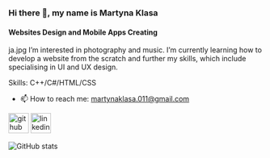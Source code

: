 ### Hi there 👋, my name is Martyna Klasa
#### Websites Design and Mobile Apps Creating
ja.jpg
I’m interested in photography and music.
I’m currently learning how to develop a website from the scratch and further my skills, which include specialising in UI and UX design.

Skills: C++/C#/HTML/CSS

- 📫 How to reach me: martynaklasa.011@gmail.com 


[<img src='https://cdn.jsdelivr.net/npm/simple-icons@3.0.1/icons/github.svg' alt='github' height='40'>](https://github.com/mklasam)  [<img src='https://cdn.jsdelivr.net/npm/simple-icons@3.0.1/icons/linkedin.svg' alt='linkedin' height='40'>](https://www.linkedin.com/in/martyna-klasa-075a22212/)  

![GitHub stats](https://github-readme-stats.vercel.app/api?username=mklasam&show_icons=true)  

